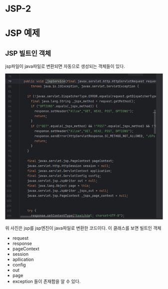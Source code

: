 # JSP-2

# JSP 예제

## JSP 빌트인 객체

jsp파일이 java파일로 변환되면 자동으로 생성되는 객체들이 있다.

![Untitled](JSP-2%20ee1f165aa3ca43b1ae6b0e7ad54f29fb/Untitled.png)

위 사진은 jsp를 jsp엔진이 java파일로 변환한 코드이다. 이 클래스를 보면 빌트인 객체

- request
- response
- pageContext
- session
- apllication
- config
- out
- page
- exception 들이 존재함을 알 수 있다.